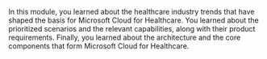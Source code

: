 In this module, you learned about the healthcare industry trends that have shaped the basis for Microsoft Cloud for Healthcare. You learned about the prioritized scenarios and the relevant capabilities, along with their product requirements. Finally, you learned about the architecture and the core components that form Microsoft Cloud for Healthcare.
